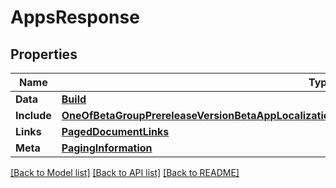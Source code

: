 # AppsResponse

## Properties

Name | Type | Description | Notes
------------ | ------------- | ------------- | -------------
**Data** | [**Build**](Build.md) |  | 
**Include** | [**OneOfBetaGroupPrereleaseVersionBetaAppLocalizationBuildBetaLicenseAgreementBetaAppReviewDetail**](oneOf&lt;BetaGroup,PrereleaseVersion,BetaAppLocalization,Build,BetaLicenseAgreement,BetaAppReviewDetail&gt;.md) |  | [optional] 
**Links** | [**PagedDocumentLinks**](PagedDocumentLinks.md) |  | 
**Meta** | [**PagingInformation**](PagingInformation.md) |  | [optional] 

[[Back to Model list]](../README.md#documentation-for-models) [[Back to API list]](../README.md#documentation-for-api-endpoints) [[Back to README]](../README.md)


